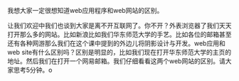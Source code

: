 我想大家一定很想知道web应用程序和web网站的区别。

让我们欢迎中我们也谈到大家是离不开互联网了。你不开？外表浏览器了我们天天打开那么多的网站。比如新浪比如我们华东师范大学的手艺。比如各位的邮箱甚至还有各种网游那么我们在这个课中提到的外边儿将阴影设计与开发。web应用和web site有什么区别吗？区别是明显的，比如我们现在打开华东师范大学的主页的地址。然后我们在打开一个网易邮箱。我们仔细看看这两个web网站的区别。请大家思考5分钟。o

